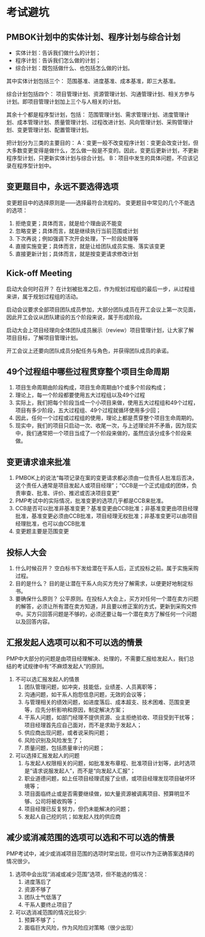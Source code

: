 # 考试避坑

## PMBOK计划中的实体计划、程序计划与综合计划

- 实体计划：告诉我们做什么的计划；
- 程序计划：告诉我们怎么做的计划；
- 综合计划：既包括做什么、也包括怎么做的计划。

其中实体计划包括三个：
范围基准、进度基准、成本基准，即三大基准。

综合计划包括四个：
项目管理计划、资源管理计划、沟通管理计划、相关方参与计划。即项目管理计划加上三个与人相关的计划。

其余十个都是程序型计划，包括：
范围管理计划、需求管理计划、进度管理计划、成本管理计划、质量管理计划、过程改进计划、风向管理计划、采购管理计划、变更管理计划、配置管理计划。

把计划分为三类的主要目的：
A：变更一般不改变程序计划：变更会改变计划，但大多数变更变得是做什么，怎么做一般是不变的。因此，变更后更新计划，不更新程序型计划，只更新实体计划与综合计划。
B：项目中发生的具体问题，不应该记录在程序型计划中。

## 变更题目中，永远不要选得选项

变更题目中的选择原则是——选择最符合流程的。
变更题目中常见的几个不能选的选项：

1. 拒绝变更；具体而言，就是给个理由说不能变
2. 忽略变更；具体而言，就是继续执行当前范围或计划
3. 下次再说；例如强调下次开会处理，下一阶段处理等
4. 直接实施变更；具体而言，就是让给团队成员实施、落实该变更
5. 直接更新计划；具体而言，就是按变更请求修改计划

## Kick-off Meeting

启动大会何时召开？ 在计划被批准之后，作为规划过程组的最后一步，从过程组来讲，属于规划过程组的活动。

启动会议要求全部项目团队成员参加，大部分团队成员在开工会议上第一次见面，因此开工会议从团队建设的五个阶段来说，属于形成阶段。

启动大会上项目经理向全体团队成员展示（review）项目管理计划，让大家了解项目目标，了解项目管理计划。

开工会议上还要向团队成员分配任务与角色，并获得团队成员的承诺。

## 49个过程组中哪些过程贯穿整个项目生命周期

1. 项目生命周期由阶段构成，项目生命周期由1个或多个阶段构成；
2. 理论上，每一个阶段都要使用五大过程组以及49个过程
3. 实际上，我们把每个阶段当成一个小项目来做，使用五大过程组和49个过程，项目有多少阶段，五大过程组、49个过程就循环使用多少回；
4. 因此，任何一个过程或过程组的使用，理论上都是贯穿整个项目生命周期的。
5. 现实中，我们的项目只启动一次、收尾一次，与上述理论并不矛盾，因为现实中，我们通常把一个项目当成了一个阶段来做的，虽然应该分成多个阶段来做。

## 变更请求谁来批准

1. PMBOK上的说法“每项记录在案的变更请求都必须由一位责任人批准后否决，这个责任人通常是项目发起人或项目经理”；“CCB是一个正式组成的团体，负责审查、批准、评价、推迟或否决项目变更”
2. PMP考试中的实际情况，批准变更的选项几乎都是CCB来批准。
3. CCB是否可以批准非基准变更？基准变更由CCB批准；非基准变更由项目经理批准，基准变更必须由CCB批准，项目经理无权批准；非基准变更可以由项目经理批准，也可以由CCB批准
4. 变更题主要是范围变更

## 投标人大会

1. 什么时候召开？
    空白标书下发给潜在干系人后，正式投标之前。属于实施采购过程。
2. 目的是什么？
   目的是让潜在干系人向买方充分了解需求，以便更好地制定标书。
3. 要确保什么原则？
    公平原则。在投标人大会上，买方对任何一个潜在卖方问题的解答，必须让所有潜在卖方知道，并且要以修正案的方式，更新到采购文件中。买方只回答问题是不够的，必须还要让每一个潜在卖方了解任何一个问题以及回答内容。

## 汇报发起人选项可以和不可以选的情景

PMP中大部分的问题是由项目经理解决、处理的，不需要汇报给发起人，我们总结的考试规律中有“不麻烦发起人”的原则。

1. 不可以选汇报发起人的情景
   1. 团队管理问题，如冲突，技能低，业绩差、人员离职等；
   2. 沟通问题，如干系人抱怨信息问题，无效的会议等；
   3. 与管理相关的绩效问题，如进度落后、成本超支、技术困难、范围变更等，应先分析影响和原因，制定解决方案；
   4. 干系人问题，如部门经理不提供资源、业主拒绝验收、项目受到干扰等；项目经理首先应自己面对，而不是求助于发起人；
   5. 供应商出现问题，或者说采购问题；
   6. 风险识别及风险发生了；
   7. 质量问题，包括质量审计的问题；
2. 可以选择汇报发起人的问题
   1. 与发起人权限相关的问题，如批准发布章程、批准项目计划等，此时选项是“请求说服发起人”，而不是“向发起人汇报”；
   2. 职业道德问题，如上任项目经理谎报了业绩，或项目经理发现项目破坏环境等；
   3. 项目面临终止或是否需要继续做，如大量资源被调离项目、预算明显不够、公司将被收购等；
   4. 项目经理已反复努力，但仍未能解决的问题；
   5. 发起人自己挖的坑；如发起人找的供应商

## 减少或消减范围的选项可以选和不可以选的情景

PMP考试中，减少或消减项目范围的选项时常出现，但可以作为正确答案选择的情况很少。

1. 选项中会出现“消减或减少范围”选项，但不能选的情况：
   1. 进度落后了
   2. 资源不够了
   3. 团队士气低落了
   4. 干系人要终止项目了
2. 可以选消减范围的情况比较少:
   1. 预算不够了；
   2. 面临巨大风险，作为风险应对策略（很少出现）
